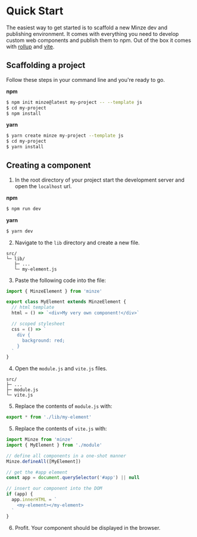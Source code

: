 # Quick Start

The easiest way to get started is to scaffold a new Minze dev and publishing environment. It comes with everything you need to develop custom web components and publish them to npm. Out of the box it comes with [rollup](https://rollupjs.org/) and [vite](https://vitejs.dev/).

## Scaffolding a project

Follow these steps in your command line and you're ready to go.

**npm**

```sh
$ npm init minze@latest my-project -- --template js
$ cd my-project
$ npm install
```

**yarn**

```sh
$ yarn create minze my-project --template js
$ cd my-project
$ yarn install
```

## Creating a component

1. In the root directory of your project start the development server and open the `localhost` url.

**npm**

```sh
$ npm run dev
```

**yarn**

```sh
$ yarn dev
```

2. Navigate to the `lib` directory and create a new file.

```
src/
└─ lib/
   ├─ ...
   └─ my-element.js
```

3. Paste the following code into the file:

```js
import { MinzeElement } from 'minze'

export class MyElement extends MinzeElement {
  // html template
  html = () => `<div>My very own component!</div>`

  // scoped stylesheet
  css = () => `
    div {
      background: red;
    }
  `
}
```

4. Open the `module.js` and `vite.js` files.

```
src/
├─ ...
├─ module.js
└─ vite.js
```

5. Replace the contents of `module.js` with:

```js
export * from './lib/my-element'
```

5. Replace the contents of `vite.js` with:

```js
import Minze from 'minze'
import { MyElement } from './module'

// define all components in a one-shot manner
Minze.defineAll([MyElement])

// get the #app element
const app = document.querySelector('#app') || null

// insert our component into the DOM
if (app) {
  app.innerHTML = `
    <my-element></my-element>
  `
}
```

6. Profit. Your component should be displayed in the browser.
